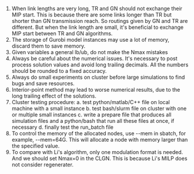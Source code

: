 1. When link lengths are very long, TR and GN should not exchange their MIP start.
	This is because there are some links longer than TR but shorter than GN 
	transmission reach. So routings given by GN and TR are different.
	But when the link length are small, it's beneficial to exchange MIP start 
	between TR and GN algorithms.
2. The storage of Gurobi model instances may use a lot of memory, discard them to
	save memory.
3. Given variables a general lb/ub, do not make the Nmax mistakes
4. Always be careful about the numerical issues. It's necessary to post process
	solution values and avoid long trailing decimals. All the numbers should be 
	rounded to a fixed accuracy.
5. Always do small experiments on cluster before large simulations to find bugs and
	save resources.
6. Interior-point method may lead to worse numerical results, due to the long 
	trailing effect of the solutions.
7. Cluster testing procedure:
	a. test python/matlab/C++ file on local machine with a small instance
	b. test bash/slurm file on cluster with one or multiple small instances
	c. write a prepare file that produces all simulation files and a python/bash
		that run all these files at once, if necessary
	d. finally test the run_batch file
8. To control the memory of the allocated nodes, use --mem in sbatch, for example,
	--mem=64G. This will allocate a node with memory larger than the specified 
	value.
9. To compare with Li's algorithm, only one modulation format is needed. And we 
	should set Nmax=0 in the CLGN. This is because Li's MILP does not consider 
	regenerater.